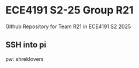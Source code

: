 # ECE4191 S2-25 Group R21
Github Repository for Team R21 in ECE4191 S2 2025

## SSH into pi
pw: shreklovers
